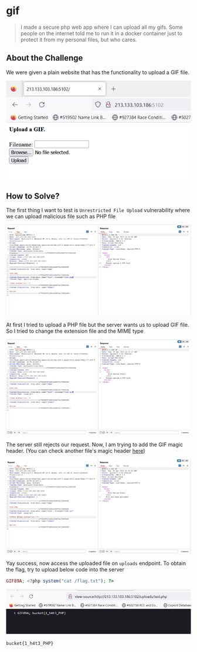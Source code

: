# gif
> I made a secure php web app where I can upload all my gifs. Some people on the internet told me to run it in a docker container just to protect it from my personal files, but who cares.

## About the Challenge
We were given a plain website that has the functionality to upload a GIF file.

![preview](images/preview.png)

## How to Solve?
The first thing I want to test is `Unrestricted File Upload` vulnerability where we can upload malicious file such as PHP file

![first_try](images/first_try.png)

At first I tried to upload a PHP file but the server wants us to upload GIF file. So I tried to change the extension file and the MIME type

![second_try](images/second_try.png)

The server still rejects our request. Now, I am trying to add the GIF magic header. (You can check another file's magic header [here](https://en.wikipedia.org/wiki/List_of_file_signatures))

![third_try](images/third_try.png)

Yay success, now access the uploaded file on `uploads` endpoint. To obtain the flag, try to upload below code into the server

```php
GIF89A; <?php system("cat /flag.txt"); ?>
```

![flag](images/flag.png)

```
bucket{1_h4t3_PHP}
```